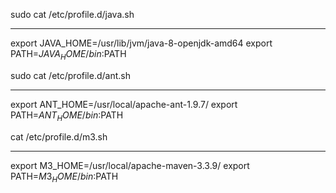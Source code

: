 sudo cat /etc/profile.d/java.sh
***********************
export JAVA_HOME=/usr/lib/jvm/java-8-openjdk-amd64
export PATH=$JAVA_HOME/bin:$PATH

sudo cat /etc/profile.d/ant.sh
*******************************
export ANT_HOME=/usr/local/apache-ant-1.9.7/
export PATH=$ANT_HOME/bin:$PATH

cat /etc/profile.d/m3.sh
*************************
export M3_HOME=/usr/local/apache-maven-3.3.9/
export PATH=$M3_HOME/bin:$PATH
